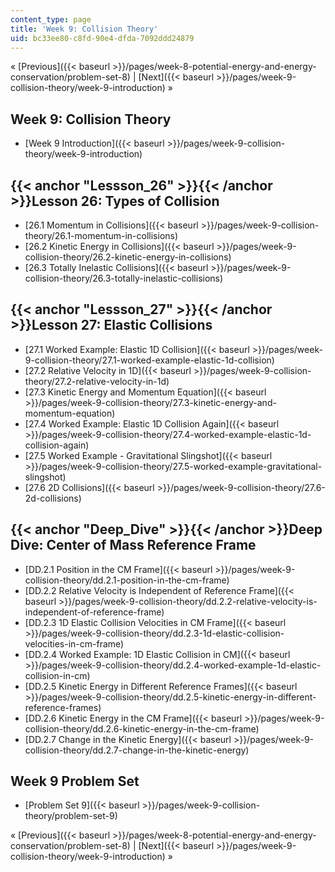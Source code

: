 ```yaml
---
content_type: page
title: 'Week 9: Collision Theory'
uid: bc33ee80-c8fd-90e4-dfda-7092ddd24879
---
```


« [Previous]({{< baseurl >}}/pages/week-8-potential-energy-and-energy-conservation/problem-set-8) | [Next]({{< baseurl >}}/pages/week-9-collision-theory/week-9-introduction) »

Week 9: Collision Theory
------------------------

*   [Week 9 Introduction]({{< baseurl >}}/pages/week-9-collision-theory/week-9-introduction)

{{< anchor "Lessson_26" >}}{{< /anchor >}}Lesson 26: Types of Collision
-----------------------------------------------------------------------

*   [26.1 Momentum in Collisions]({{< baseurl >}}/pages/week-9-collision-theory/26.1-momentum-in-collisions)
*   [26.2 Kinetic Energy in Collisions]({{< baseurl >}}/pages/week-9-collision-theory/26.2-kinetic-energy-in-collisions)
*   [26.3 Totally Inelastic Collisions]({{< baseurl >}}/pages/week-9-collision-theory/26.3-totally-inelastic-collisions)

{{< anchor "Lessson_27" >}}{{< /anchor >}}Lesson 27: Elastic Collisions
-----------------------------------------------------------------------

*   [27.1 Worked Example: Elastic 1D Collision]({{< baseurl >}}/pages/week-9-collision-theory/27.1-worked-example-elastic-1d-collision)
*   [27.2 Relative Velocity in 1D]({{< baseurl >}}/pages/week-9-collision-theory/27.2-relative-velocity-in-1d)
*   [27.3 Kinetic Energy and Momentum Equation]({{< baseurl >}}/pages/week-9-collision-theory/27.3-kinetic-energy-and-momentum-equation)
*   [27.4 Worked Example: Elastic 1D Collision Again]({{< baseurl >}}/pages/week-9-collision-theory/27.4-worked-example-elastic-1d-collision-again)
*   [27.5 Worked Example - Gravitational Slingshot]({{< baseurl >}}/pages/week-9-collision-theory/27.5-worked-example-gravitational-slingshot)
*   [27.6 2D Collisions]({{< baseurl >}}/pages/week-9-collision-theory/27.6-2d-collisions)

{{< anchor "Deep_Dive" >}}{{< /anchor >}}Deep Dive: Center of Mass Reference Frame
----------------------------------------------------------------------------------

*   [DD.2.1 Position in the CM Frame]({{< baseurl >}}/pages/week-9-collision-theory/dd.2.1-position-in-the-cm-frame)
*   [DD.2.2 Relative Velocity is Independent of Reference Frame]({{< baseurl >}}/pages/week-9-collision-theory/dd.2.2-relative-velocity-is-independent-of-reference-frame)
*   [DD.2.3 1D Elastic Collision Velocities in CM Frame]({{< baseurl >}}/pages/week-9-collision-theory/dd.2.3-1d-elastic-collision-velocities-in-cm-frame)
*   [DD.2.4 Worked Example: 1D Elastic Collision in CM]({{< baseurl >}}/pages/week-9-collision-theory/dd.2.4-worked-example-1d-elastic-collision-in-cm)
*   [DD.2.5 Kinetic Energy in Different Reference Frames]({{< baseurl >}}/pages/week-9-collision-theory/dd.2.5-kinetic-energy-in-different-reference-frames)
*   [DD.2.6 Kinetic Energy in the CM Frame]({{< baseurl >}}/pages/week-9-collision-theory/dd.2.6-kinetic-energy-in-the-cm-frame)
*   [DD.2.7 Change in the Kinetic Energy]({{< baseurl >}}/pages/week-9-collision-theory/dd.2.7-change-in-the-kinetic-energy)

Week 9 Problem Set
------------------

*   [Problem Set 9]({{< baseurl >}}/pages/week-9-collision-theory/problem-set-9)

« [Previous]({{< baseurl >}}/pages/week-8-potential-energy-and-energy-conservation/problem-set-8) | [Next]({{< baseurl >}}/pages/week-9-collision-theory/week-9-introduction) »